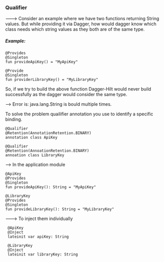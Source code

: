 ### Qualifier

---> Consider an example where we have two functions returning String values. But while providing it via Dagger, how would dagger know which class needs which string values as they both are of the same type.

##### Example:

    @Provides
    @Singleton
    fun provideApiKey() = "MyApiKey"

    @Provide
    @Singleton
    fun providerLibraryKey() = "MyLibraryKey"

So, if we try to build the above function Dagger-Hilt would never build successfully as the dagger would consider the same type.

--> Error is: java.lang.String is bould multiple times.

To solve the problem quailifier annotation you use to identify a specific binding.

    @Qualifier
    @Retention(AnnotationRetention.BINARY)
    annotation class ApiKey

    @Qualifier
    @Retention(AnnoationRetention.BINARY)
    annoation class LibraryKey

 --> In the application module

    @ApiKey
    @Provides
    @Singleton
    fun provideApiKey(): String = "MyApiKey"

    @LibraryKey
    @Provides
    @Singleton
    fun provideLibraryKey(): String = "MyLibraryKey"

---> To inject them individually

     @ApiKey
     @Inject
     lateinit var apiKey: String

     @LibraryKey
     @Inject
     lateinit var libraryKey: String
